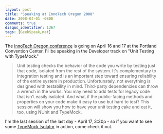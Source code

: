 ```yaml
---
layout: post
title: "Speaking at InnoTech Oregon 2008"
date: 2008-04-01 -0800
comments: true
disqus_identifier: 1367
tags: [GeekSpeak,net]
---
```

The [InnoTech Oregon conference](http://www.innotechconference.com/pdx/)
is going on April 16 and 17 at the Portland Convention Center. I'll be
speaking in the Developer track on "Unit Testing with TypeMock."

> Unit testing checks the behavior of the code you write by testing just
> that code, isolated from the rest of the system. It's complementary to
> integration testing and is an important step toward ensuring
> reliability of the entire system in production. Unfortunately, not
> everything is designed with testability in mind. Third-party
> dependencies can throw a wrench in the works. You may need to add
> tests for legacy code that isn't easily isolated. And what if the
> public-facing methods and properties on your code make it easy to use
> but hard to test? This session will show you how to have your unit
> testing cake and eat it, too, using NUnit and TypeMock.

I'm the last session of the last day - April 17, 3:30p - so if you want
to see some [TypeMock Isolator](http://www.typemock.com) in action, come
check it out.


